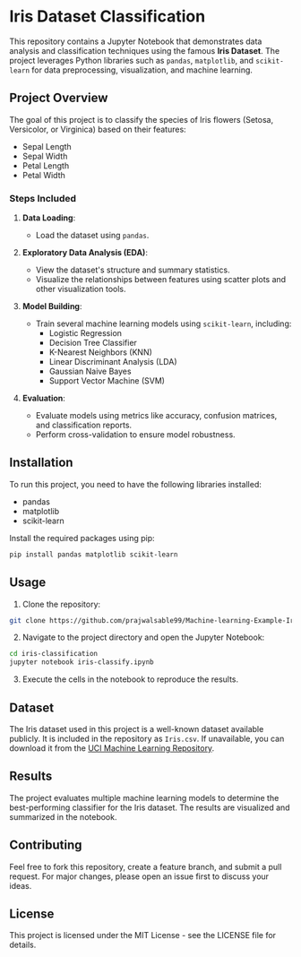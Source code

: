
# Iris Dataset Classification

This repository contains a Jupyter Notebook that demonstrates data analysis and classification techniques using the famous **Iris Dataset**. The project leverages Python libraries such as `pandas`, `matplotlib`, and `scikit-learn` for data preprocessing, visualization, and machine learning.

## Project Overview

The goal of this project is to classify the species of Iris flowers (Setosa, Versicolor, or Virginica) based on their features:
- Sepal Length
- Sepal Width
- Petal Length
- Petal Width

### Steps Included

1. **Data Loading**:
   - Load the dataset using `pandas`.

2. **Exploratory Data Analysis (EDA)**:
   - View the dataset's structure and summary statistics.
   - Visualize the relationships between features using scatter plots and other visualization tools.

3. **Model Building**:
   - Train several machine learning models using `scikit-learn`, including:
     - Logistic Regression
     - Decision Tree Classifier
     - K-Nearest Neighbors (KNN)
     - Linear Discriminant Analysis (LDA)
     - Gaussian Naive Bayes
     - Support Vector Machine (SVM)

4. **Evaluation**:
   - Evaluate models using metrics like accuracy, confusion matrices, and classification reports.
   - Perform cross-validation to ensure model robustness.

## Installation

To run this project, you need to have the following libraries installed:

- pandas
- matplotlib
- scikit-learn

Install the required packages using pip:

```bash
pip install pandas matplotlib scikit-learn
```

## Usage

1. Clone the repository:

```bash
git clone https://github.com/prajwalsable99/Machine-learning-Example-Iris-Data
```

2. Navigate to the project directory and open the Jupyter Notebook:

```bash
cd iris-classification
jupyter notebook iris-classify.ipynb
```

3. Execute the cells in the notebook to reproduce the results.

## Dataset

The Iris dataset used in this project is a well-known dataset available publicly. It is included in the repository as `Iris.csv`. If unavailable, you can download it from the [UCI Machine Learning Repository](https://archive.ics.uci.edu/ml/datasets/iris).

## Results

The project evaluates multiple machine learning models to determine the best-performing classifier for the Iris dataset. The results are visualized and summarized in the notebook.

## Contributing

Feel free to fork this repository, create a feature branch, and submit a pull request. For major changes, please open an issue first to discuss your ideas.

## License

This project is licensed under the MIT License - see the LICENSE file for details.
